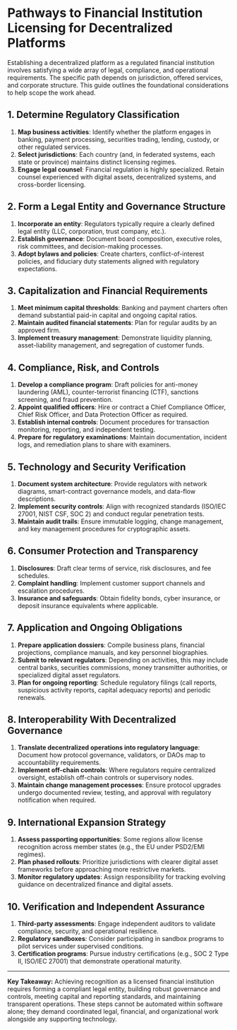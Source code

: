 # Pathways to Financial Institution Licensing for Decentralized Platforms

Establishing a decentralized platform as a regulated financial institution involves satisfying a wide array of legal, compliance, and operational requirements. The specific path depends on jurisdiction, offered services, and corporate structure. This guide outlines the foundational considerations to help scope the work ahead.

## 1. Determine Regulatory Classification

1. **Map business activities**: Identify whether the platform engages in banking, payment processing, securities trading, lending, custody, or other regulated services.
2. **Select jurisdictions**: Each country (and, in federated systems, each state or province) maintains distinct licensing regimes.
3. **Engage legal counsel**: Financial regulation is highly specialized. Retain counsel experienced with digital assets, decentralized systems, and cross-border licensing.

## 2. Form a Legal Entity and Governance Structure

1. **Incorporate an entity**: Regulators typically require a clearly defined legal entity (LLC, corporation, trust company, etc.).
2. **Establish governance**: Document board composition, executive roles, risk committees, and decision-making processes.
3. **Adopt bylaws and policies**: Create charters, conflict-of-interest policies, and fiduciary duty statements aligned with regulatory expectations.

## 3. Capitalization and Financial Requirements

1. **Meet minimum capital thresholds**: Banking and payment charters often demand substantial paid-in capital and ongoing capital ratios.
2. **Maintain audited financial statements**: Plan for regular audits by an approved firm.
3. **Implement treasury management**: Demonstrate liquidity planning, asset-liability management, and segregation of customer funds.

## 4. Compliance, Risk, and Controls

1. **Develop a compliance program**: Draft policies for anti-money laundering (AML), counter-terrorist financing (CTF), sanctions screening, and fraud prevention.
2. **Appoint qualified officers**: Hire or contract a Chief Compliance Officer, Chief Risk Officer, and Data Protection Officer as required.
3. **Establish internal controls**: Document procedures for transaction monitoring, reporting, and independent testing.
4. **Prepare for regulatory examinations**: Maintain documentation, incident logs, and remediation plans to share with examiners.

## 5. Technology and Security Verification

1. **Document system architecture**: Provide regulators with network diagrams, smart-contract governance models, and data-flow descriptions.
2. **Implement security controls**: Align with recognized standards (ISO/IEC 27001, NIST CSF, SOC 2) and conduct regular penetration tests.
3. **Maintain audit trails**: Ensure immutable logging, change management, and key management procedures for cryptographic assets.

## 6. Consumer Protection and Transparency

1. **Disclosures**: Draft clear terms of service, risk disclosures, and fee schedules.
2. **Complaint handling**: Implement customer support channels and escalation procedures.
3. **Insurance and safeguards**: Obtain fidelity bonds, cyber insurance, or deposit insurance equivalents where applicable.

## 7. Application and Ongoing Obligations

1. **Prepare application dossiers**: Compile business plans, financial projections, compliance manuals, and key personnel biographies.
2. **Submit to relevant regulators**: Depending on activities, this may include central banks, securities commissions, money transmitter authorities, or specialized digital asset regulators.
3. **Plan for ongoing reporting**: Schedule regulatory filings (call reports, suspicious activity reports, capital adequacy reports) and periodic renewals.

## 8. Interoperability With Decentralized Governance

1. **Translate decentralized operations into regulatory language**: Document how protocol governance, validators, or DAOs map to accountability requirements.
2. **Implement off-chain controls**: Where regulators require centralized oversight, establish off-chain controls or supervisory nodes.
3. **Maintain change management processes**: Ensure protocol upgrades undergo documented review, testing, and approval with regulatory notification when required.

## 9. International Expansion Strategy

1. **Assess passporting opportunities**: Some regions allow license recognition across member states (e.g., the EU under PSD2/EMI regimes).
2. **Plan phased rollouts**: Prioritize jurisdictions with clearer digital asset frameworks before approaching more restrictive markets.
3. **Monitor regulatory updates**: Assign responsibility for tracking evolving guidance on decentralized finance and digital assets.

## 10. Verification and Independent Assurance

1. **Third-party assessments**: Engage independent auditors to validate compliance, security, and operational resilience.
2. **Regulatory sandboxes**: Consider participating in sandbox programs to pilot services under supervised conditions.
3. **Certification programs**: Pursue industry certifications (e.g., SOC 2 Type II, ISO/IEC 27001) that demonstrate operational maturity.

---

**Key Takeaway:** Achieving recognition as a licensed financial institution requires forming a compliant legal entity, building robust governance and controls, meeting capital and reporting standards, and maintaining transparent operations. These steps cannot be automated within software alone; they demand coordinated legal, financial, and organizational work alongside any supporting technology.
